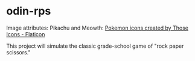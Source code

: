 # odin-rps

Image attributes:
Pikachu and Meowth: <a href="https://www.flaticon.com/free-icons/pokemon" title="pokemon icons">Pokemon icons created by Those Icons - Flaticon</a>

This project will simulate the classic grade-school game of "rock paper scissors."